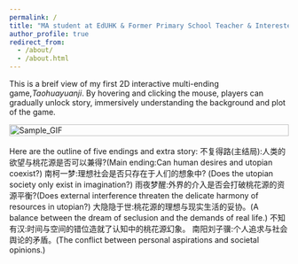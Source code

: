 ```yaml
---
permalink: /
title: "MA student at EdUHK & Former Primary School Teacher & Interested in Educational Technology"
author_profile: true
redirect_from: 
  - /about/
  - /about.html
---
```




This is a breif view of my first 2D interactive multi-ending game,*Taohuayuanji*. By hovering and clicking the mouse, players can gradually unlock story, immersively understanding the background and plot of the game.
<div style="display: flex; justify-content: center; align-items: center;">
    <img src="../files/TaoHuaYuanJi.gif" alt="Sample_GIF" style="width: 100%; height: auto;">
</div>
<br>
Here are the outline of five endings and extra story:  
不复得路(主结局):人类的欲望与桃花源是否可以兼得?(Main ending:Can human desires and utopian coexist?)
南柯一梦:理想社会是否只存在于人们的想象中? (Does the utopian society only exist in imagination?)
雨夜梦醒:外界的介入是否会打破桃花源的资源平衡?(Does external interference threaten the delicate harmony of resources in utopian?)
大隐隐于世:桃花源的理想与现实生活的妥协。(A balance between the dream of seclusion and the demands of real life.)
不知有汉:时间与空间的错位造就了认知中的桃花源幻象。
南阳刘子骥:个人追求与社会舆论的矛盾。(The conflict between personal aspirations and societal opinions.)

<br><br><br>